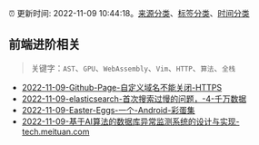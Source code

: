 :alarm_clock: 更新时间: 2022-11-09 10:44:18。[来源分类](../README.md)、[标签分类](../TAGS.md)、[时间分类](../TIMELINE.md)

## 前端进阶相关


> 关键字：`AST`、`GPU`、`WebAssembly`、`Vim`、`HTTP`、`算法`、`全栈`



- [2022-11-09-Github-Page-自定义域名不能关闭-HTTPS](https://www.v2ex.com/t/893915) 
- [2022-11-09-elasticsearch-首次搜索过慢的问题，-4-千万数据](https://www.v2ex.com/t/893899) 
- [2022-11-09-Easter-Eggs-一个-Android-彩蛋集](https://www.v2ex.com/t/893897) 
- [2022-11-09-基于AI算法的数据库异常监测系统的设计与实现-tech.meituan.com](https://blogread.cn/news/go.php?idItem=15390&url=https%3A%2F%2Ftech.meituan.com%2F2022%2F09%2F01%2Fdatabase-monitoring-based-on-ai.html%3Fcomefrom%3Dhttps%253A%252F%252Fblogread.cn%252Fnews%252F) 